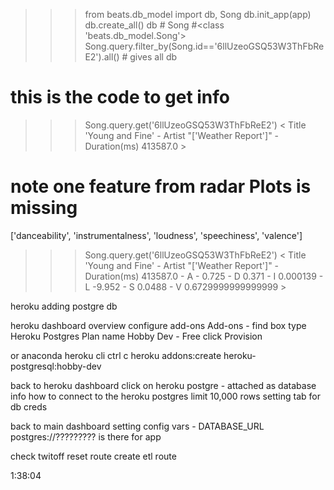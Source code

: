 >>> from beats.db_model import db, Song
>>> db.init_app(app)
>>> db.create_all()
>>> db #<SQLAlchemy engine=sqlite:///C:\Users\jeffr\mystuff\data-science\beats\song.sqlite3>
>>> Song #<class 'beats.db_model.Song'>
>>> Song.query.filter_by(Song.id=='6llUzeoGSQ53W3ThFbReE2').all() # gives all db


# this is the code to get info
>>> Song.query.get('6llUzeoGSQ53W3ThFbReE2')
< Title  'Young and Fine' - Artist  "['Weather Report']" - Duration(ms) 413587.0 >

# note one feature from radar Plots is missing
['danceability',  'instrumentalness', 'loudness', 'speechiness',  'valence'] 


>>> Song.query.get('6llUzeoGSQ53W3ThFbReE2')
< Title  'Young and Fine' - Artist  "['Weather Report']" - Duration(ms) 413587.0 - A - 0.725 - D  0.371 - I 0.000139 - L -9.952 - S 0.0488 - V 0.6729999999999999 >



heroku adding postgre db

heroku dashboard
overview
configure add-ons
Add-ons - find box type Heroku Postgres
Plan name Hobby Dev - Free
click Provision

or anaconda heroku cli
ctrl c
heroku addons:create heroku-postgresql:hobby-dev

back to heroku dashboard
click on heroku postgre - attached as database
info how to connect to the heroku postgres
limit 10,000 rows
setting tab for db creds

back to main dashboard 
setting
config vars - DATABASE_URL  postgres://????????? is there for app



check twitoff reset route
create etl route

1:38:04